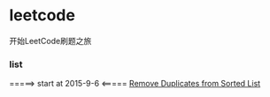 # leetcode
开始LeetCode刷题之旅

### list
=====> start at 2015-9-6 <=====
[Remove Duplicates from Sorted List](list/RemoveDuplicatesFromSortedArray.java)